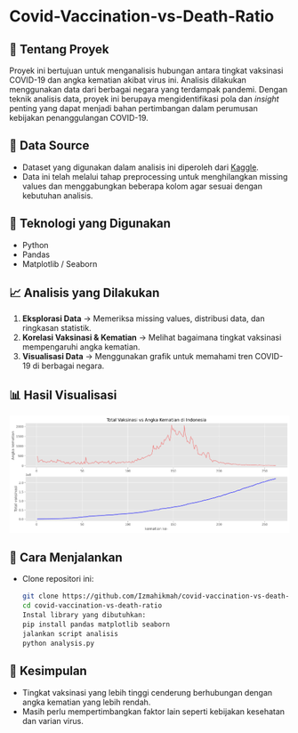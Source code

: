# Covid-Vaccination-vs-Death-Ratio

## 📌 Tentang Proyek
Proyek ini bertujuan untuk menganalisis hubungan antara tingkat vaksinasi COVID-19 dan angka kematian akibat virus ini. Analisis dilakukan menggunakan data dari berbagai negara yang terdampak pandemi. Dengan teknik analisis data, proyek ini berupaya mengidentifikasi pola dan _insight_ penting yang dapat menjadi bahan pertimbangan dalam perumusan kebijakan penanggulangan COVID-19.

## 📂 Data Source  
- Dataset yang digunakan dalam analisis ini diperoleh dari [Kaggle](https://www.kaggle.com/datasets/tohidkhanbagani/covid-19-deaths-and-vaccinations-dataset?select=COVID_VACCINATIONS.csv).  
- Data ini telah melalui tahap preprocessing untuk menghilangkan missing values dan menggabungkan beberapa kolom agar sesuai dengan kebutuhan analisis.

## 🔧 Teknologi yang Digunakan
- Python
- Pandas
- Matplotlib / Seaborn

## 📈 Analisis yang Dilakukan
1. **Eksplorasi Data** → Memeriksa missing values, distribusi data, dan ringkasan statistik.  
2. **Korelasi Vaksinasi & Kematian** → Melihat bagaimana tingkat vaksinasi mempengaruhi angka kematian.  
3. **Visualisasi Data** → Menggunakan grafik untuk memahami tren COVID-19 di berbagai negara.  

## 📊 Hasil Visualisasi
![Visualisasi Data](grafik.png)

## 🚀 Cara Menjalankan
- Clone repositori ini:  
    ```sh
    git clone https://github.com/Izmahikmah/covid-vaccination-vs-death-ratio.git
    cd covid-vaccination-vs-death-ratio
    Instal library yang dibutuhkan: 
   pip install pandas matplotlib seaborn
    jalankan script analisis
   python analysis.py
  
 ## 📢 Kesimpulan
- Tingkat vaksinasi yang lebih tinggi cenderung berhubungan dengan angka kematian yang lebih rendah.
- Masih perlu mempertimbangkan faktor lain seperti kebijakan kesehatan dan varian virus.
